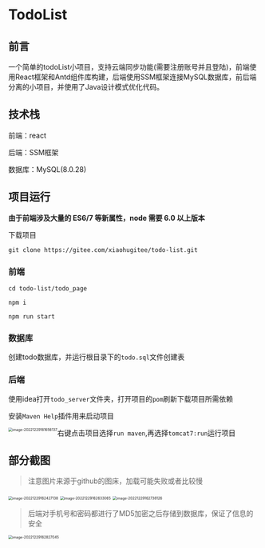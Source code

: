 # TodoList

## 前言
一个简单的todoList小项目，支持云端同步功能(需要注册账号并且登陆)，前端使用React框架和Antd组件库构建，后端使用SSM框架连接MySQL数据库，前后端分离的小项目，并使用了Java设计模式优化代码。

## 技术栈

前端：react

后端：SSM框架

数据库：MySQL(8.0.28)

## 项目运行

**由于前端涉及大量的 ES6/7 等新属性，node 需要 6.0 以上版本**

下载项目

`git clone https://gitee.com/xiaohugitee/todo-list.git`

### 前端

```
cd todo-list/todo_page

npm i

npm run start

```

### 数据库

创建todo数据库，并运行根目录下的`todo.sql`文件创建表

### 后端

使用idea打开`todo_server`文件夹，打开项目的`pom`刷新下载项目所需依赖

安装`Maven Help`插件用来启动项目

<img src="https://raw.githubusercontent.com/redyouzi/images-for-blog/main/img02/202212291616289.png" alt="image-20221229161656137" style="zoom:50%;float:left" />

右键点击项目选择`run maven`,再选择`tomcat7:run`运行项目



## 部分截图

> 注意图片来源于github的图床，加载可能失败或者比较慢

<img src="https://raw.githubusercontent.com/redyouzi/images-for-blog/main/img02/202212291624352.png" alt="image-20221229162427138" style="zoom:50%;" />

<img src="https://raw.githubusercontent.com/redyouzi/images-for-blog/main/img02/202212291626101.png" alt="image-20221229162633065" style="zoom:50%;" />

<img src="https://raw.githubusercontent.com/redyouzi/images-for-blog/main/img02/202212291627183.png" alt="image-20221229162738126" style="zoom:50%;" />

> 后端对手机号和密码都进行了MD5加密之后存储到数据库，保证了信息的安全

<img src="https://raw.githubusercontent.com/redyouzi/images-for-blog/main/img02/202212291628096.png" alt="image-20221229162827045" style="zoom:50%;" />
